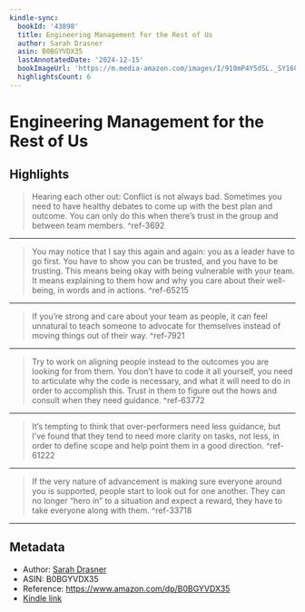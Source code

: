 ```yaml
---
kindle-sync:
  bookId: '43898'
  title: Engineering Management for the Rest of Us
  author: Sarah Drasner
  asin: B0BGYVDX35
  lastAnnotatedDate: '2024-12-15'
  bookImageUrl: 'https://m.media-amazon.com/images/I/910mP4Y5dSL._SY160.jpg'
  highlightsCount: 6
---
```

# Engineering Management for the Rest of Us



## Highlights
> Hearing each other out: Conflict is not always bad. Sometimes you need to have healthy debates to come up with the best plan and outcome. You can only do this when there’s trust in the group and between team members. ^ref-3692

---
> You may notice that I say this again and again: you as a leader have to go first. You have to show you can be trusted, and you have to be trusting. This means being okay with being vulnerable with your team. It means explaining to them how and why you care about their well-being, in words and in actions. ^ref-65215

---
> If you’re strong and care about your team as people, it can feel unnatural to teach someone to advocate for themselves instead of moving things out of their way. ^ref-7921

---
> Try to work on aligning people instead to the outcomes you are looking for from them. You don’t have to code it all yourself, you need to articulate why the code is necessary, and what it will need to do in order to accomplish this. Trust in them to figure out the hows and consult when they need guidance. ^ref-63772

---
> It’s tempting to think that over-performers need less guidance, but I’ve found that they tend to need more clarity on tasks, not less, in order to define scope and help point them in a good direction. ^ref-61222

---
> If the very nature of advancement is making sure everyone around you is supported, people start to look out for one another. They can no longer “hero in” to a situation and expect a reward, they have to take everyone along with them. ^ref-33718

---

## Metadata
* Author: [Sarah Drasner](https://www.amazon.comundefined)
* ASIN: B0BGYVDX35
* Reference: https://www.amazon.com/dp/B0BGYVDX35
* [Kindle link](kindle://book?action=open&asin=B0BGYVDX35)
